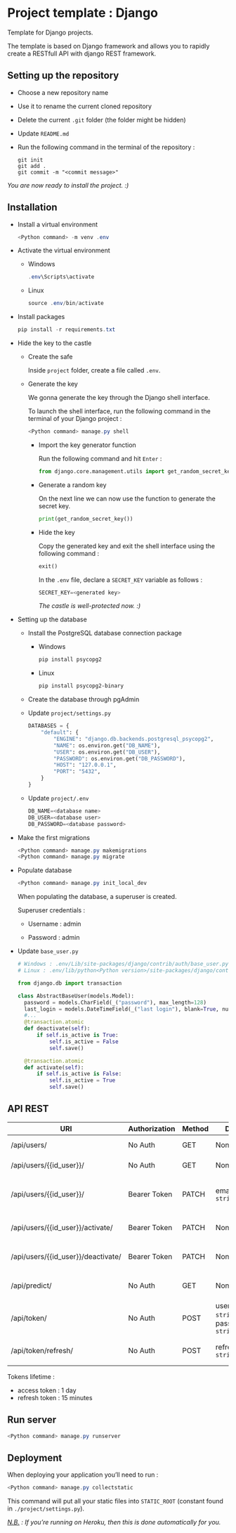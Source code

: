 # Project template : Django

Template for Django projects.

The template is based on Django framework and allows you to rapidly create a RESTfull API with django REST framework.

## Setting up the repository

- Choose a new repository name

- Use it to rename the current cloned repository

- Delete the current `.git` folder (the folder might be hidden)

- Update `README.md`

- Run the following command in the terminal of the repository :
  
  ```git
  git init
  git add .
  git commit -m "<commit message>"
  ```

*You are now ready to install the project. :)*

## Installation

- Install a virtual environment
  
  ```powershell
  <Python command> -m venv .env
  ```

- Activate the virtual environment
  
  - Windows
    
    ```powershell
    .env\Scripts\activate
    ```
  
  - Linux
    
    ```powershell
    source .env/bin/activate
    ```

- Install packages
  
  ```powershell
  pip install -r requirements.txt
  ```

- Hide the key to the castle
  
  - Create the safe
    
    Inside `project` folder, create a file called `.env`.
  
  - Generate the key
    
    We gonna generate the key through the Django shell interface.
    
    To launch the shell interface, run the following command in the terminal of your Django project :
    
    ```powershell
    <Python command> manage.py shell
    ```
    
    - Import the key generator function
      
      Run the following command and hit `Enter` :
      
      ```python
      from django.core.management.utils import get_random_secret_key
      ```
    
    - Generate a random key
      
      On the next line we can now use the function to generate the secret key.
      
      ```python
      print(get_random_secret_key())
      ```
    
    - Hide the key
      
      Copy the generated key and exit the shell interface using the following command :
      
      ```python
      exit()
      ```
      
      In the `.env` file, declare a `SECRET_KEY` variable as follows :
      
      ```python
      SECRET_KEY=<generated key>
      ```
      
      *The castle is well-protected now. :)*

- Setting up the database
  
  - Install the PostgreSQL database connection package
    
    - Windows
      
      ```powershell
      pip install psycopg2
      ```
    
    - Linux
      
      ```powershell
      pip install psycopg2-binary
      ```
  
  - Create the database through pgAdmin
  
  - Update `project/settings.py`
    
    ```python
    DATABASES = {
        "default": {
            "ENGINE": "django.db.backends.postgresql_psycopg2",
            "NAME": os.environ.get("DB_NAME"),
            "USER": os.environ.get("DB_USER"),
            "PASSWORD": os.environ.get("DB_PASSWORD"),
            "HOST": "127.0.0.1",
            "PORT": "5432",
        }
    }
    ```
  
  - Update `project/.env`
    
    ```python
    DB_NAME=<database name>
    DB_USER=<database user>
    DB_PASSWORD=<database password>
    ```

- Make the first migrations
  
  ```powershell
  <Python command> manage.py makemigrations
  <Python command> manage.py migrate
  ```

- Populate database
  
  ```powershell
  <Python command> manage.py init_local_dev
  ```
  
  When populating the database, a superuser is created.
  
  Superuser credentials :
  
  - Username : admin
  
  - Password : admin

- Update `base_user.py`
  
  ```python
  # Windows : .env/Lib/site-packages/django/contrib/auth/base_user.py
  # Linux : .env/lib/python<Python version>/site-packages/django/contrib/auth/base_user.py
  
  from django.db import transaction
  
  class AbstractBaseUser(models.Model):
    password = models.CharField(_("password"), max_length=128)
    last_login = models.DateTimeField(_("last login"), blank=True, null=True)
    #...
    @transaction.atomic
    def deactivate(self):
        if self.is_active is True:
            self.is_active = False
            self.save()
  
    @transaction.atomic
    def activate(self):
        if self.is_active is False:
            self.is_active = True
            self.save()
  ```

## API REST

| URI                                | Authorization | Method | Data                                   | Description                  |
| ---------------------------------- | ------------- | ------ | -------------------------------------- | ---------------------------- |
| /api/users/                        | No Auth       | GET    | None                                   | List of users                |
| /api/users/{{id_user}}/            | No Auth       | GET    | None                                   | User instance                |
| /api/users/{{id_user}}/            | Bearer Token  | PATCH  | email: `string`                        | Update user's instance email |
| /api/users/{{id_user}}/activate/   | Bearer Token  | PATCH  | None                                   | Activate user instance       |
| /api/users/{{id_user}}/deactivate/ | Bearer Token  | PATCH  | None                                   | Deactivate user instance     |
| /api/predict/                      | No Auth       | GET    | None                                   | Dummy price prediction       |
| /api/token/                        | No Auth       | POST   | username: `string`, password: `string` | Access and refresh tokens    |
| /api/token/refresh/                | No Auth       | POST   | refresh: `string`                      | New access token             |

Tokens lifetime :

- access token : 1 day
- refresh token : 15 minutes

## Run server

``` powershell
<Python command> manage.py runserver
```
## Deployment

When deploying your application you’ll need to run :

``` powershell
<Python command> manage.py collectstatic
```

This command will put all your static files into `STATIC_ROOT` (constant found in `./project/settings.py`).

*<ins>N.B.</ins> : If you’re running on Heroku, then this is done automatically for you.*
